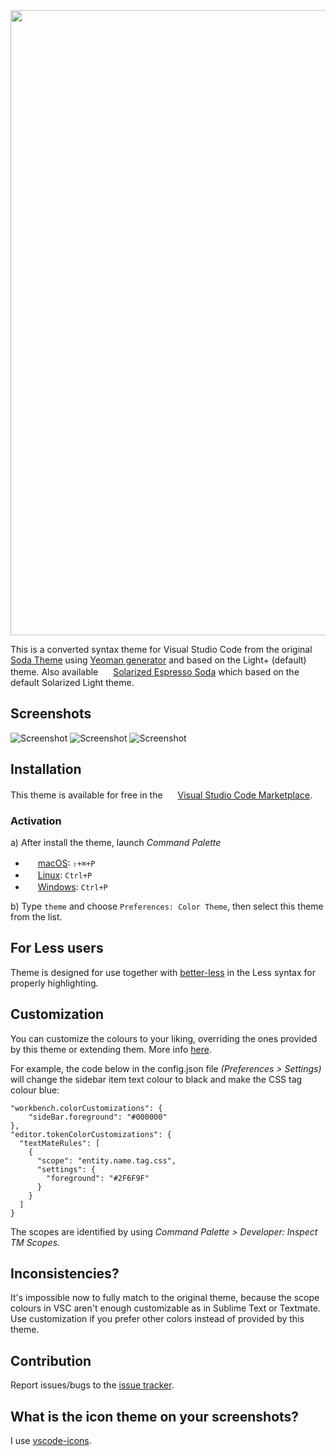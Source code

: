 <div align="center"><img width="1000" src="https://github.com/BroFox86/theme-espresso-soda-light/raw/master/logo.png">
</div>

This is a converted syntax theme for Visual Studio Code from 
the original [Soda Theme](https://github.com/buymeasoda/soda-theme) 
using [Yeoman generator](https://github.com/Microsoft/vscode-docs/blob/0.9.0/release-notes/latest.md#yo-code---streamlined-customizations-for-vs-code) and based on the Light+ (default) theme.
Also available <img src="https://github.com/BroFox86/theme-espresso-soda-solarized/raw/master/icon-small.png" width=16 height=16/> [Solarized Espresso Soda](https://marketplace.visualstudio.com/items?itemName=brofox86.theme-espresso-soda-solarized) which based on the default Solarized Light theme.


## Screenshots

![Screenshot](https://github.com/BroFox86/theme-espresso-soda-light/raw/master/screenshots/screenshot_01.png)
![Screenshot](https://github.com/BroFox86/theme-espresso-soda-light/raw/master/screenshots/screenshot_02.png)
![Screenshot](https://github.com/BroFox86/theme-espresso-soda-light/raw/master/screenshots/screenshot_03.png)

## Installation

This theme is available for free in the <img src="https://marketplace.visualstudio.com/favicon.ico" width=16 height=16/> [Visual Studio Code Marketplace](https://marketplace.visualstudio.com/items?itemName=brofox86.theme-espresso-soda-solarized). 

### Activation

a) After install the theme, launch *Command Palette*

* <img src="https://developer.apple.com/favicon.ico" width=16 height=16/> [macOS](https://code.visualstudio.com/shortcuts/keyboard-shortcuts-macos.pdf): `⇧+⌘+P`
* <img src="https://www.kernel.org/theme/images/logos/favicon.png" width=16 height=16/> [Linux](https://code.visualstudio.com/shortcuts/keyboard-shortcuts-linux.pdf): `Ctrl+P`
* <img src="https://www.microsoft.com/favicon.ico" width=16 height=16/> [Windows](https://code.visualstudio.com/shortcuts/keyboard-shortcuts-windows.pdf): `Ctrl+P`

b) Type `theme` and choose `Preferences: Color Theme`, then select this theme from the list.

## For Less users

Theme is designed for use together with [better-less](https://marketplace.visualstudio.com/items?itemName=radium-v.better-less) in the Less syntax for properly highlighting. 

## Customization

You can customize the colours to your liking, overriding the ones provided by this theme or extending them. 
More info [here](https://code.visualstudio.com/docs/getstarted/theme-color-reference). 

For example, the code below in the config.json file *(Preferences > Settings)* will change the sidebar item text colour to black and make the CSS tag colour blue:

```
"workbench.colorCustomizations": {
    "sideBar.foreground": "#000000"
},
"editor.tokenColorCustomizations": {
  "textMateRules": [
    {
      "scope": "entity.name.tag.css",
      "settings": {
        "foreground": "#2F6F9F"
      }
    }
  ]
}
```

The scopes are identified by using *Command Palette > Developer: Inspect TM Scopes*.

## Inconsistencies?

It's impossible now to fully match to the original theme, because the scope colours in VSC aren't enough customizable as in Sublime Text or Textmate. Use customization if you prefer other colors instead of provided by this theme.

## Contribution

Report issues/bugs to the [issue tracker](https://github.com/BroFox86/theme-espresso-soda-light/issues).

## What is the icon theme on your screenshots?

I use [vscode-icons](https://marketplace.visualstudio.com/items?itemName=robertohuertasm.vscode-icons).